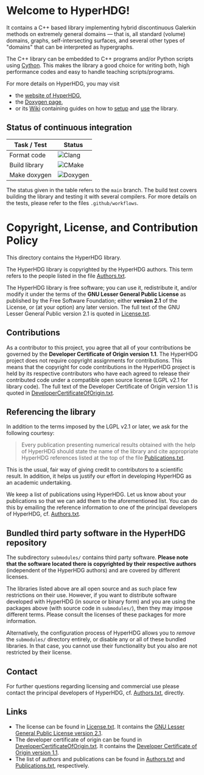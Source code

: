 # Welcome to HyperHDG!

It contains a C++ based library implementing hybrid discontinuous Galerkin methods on extremely
general domains &mdash; that is, all standard (volume) domains, graphs, self-intersecting surfaces,
and several other types of "domains" that can be interpreted as hypergraphs.

The C++ library can be embedded to C++ programs and/or Python scripts using [Cython](
https://cython.org/). This makes the library a good choice for writing both, high performance codes
and easy to handle teaching scripts/programs.

For more details on HyperHDG, you may visit

- the [website of HyperHDG](https://andreasrupp.github.io/HyperHDG),
- the [Doxygen page](https://hyperhdg.github.io/auto_pages/doxygen),
- or its [Wiki](https://github.com/AndreasRupp/HyperHDG/wiki) containing guides on how to [setup](
https://github.com/AndreasRupp/HyperHDG/wiki/Setup) and [use](
https://github.com/AndreasRupp/HyperHDG/wiki/Usage) the library.


## Status of continuous integration

<div align="center">

| Task / Test   | Status                                                                          |
|---------------|---------------------------------------------------------------------------------|
| Format code   | ![Clang](https://github.com/AndreasRupp/HyperHDG/workflows/Clang/badge.svg)     |
| Build library | ![CMake](https://github.com/AndreasRupp/HyperHDG/workflows/CMake/badge.svg)     |
| Make doxygen  | ![Doxygen](https://github.com/AndreasRupp/HyperHDG/workflows/Doxygen/badge.svg) |

</div>

The status given in the table refers to the `main` branch. The build test covers building the
library and testing it with several compilers. For more details on the tests, please refer to the
files `.github/workflows`.


# Copyright, License, and Contribution Policy

This directory contains the HyperHDG library.

The HyperHDG library is copyrighted by the HyperHDG authors. This term refers to the people listed
in the file [Authors.txt](Authors.txt).

The HyperHDG library is free software; you can use it, redistribute it, and/or modify it under the 
terms of the <b>GNU Lesser General Public License</b> as published by the Free Software Foundation; 
either <b>version 2.1</b> of the License, or (at your option) any later version. The full text of
the GNU Lesser General Public version 2.1 is quoted in [License.txt](License.txt).


## Contributions

As a contributor to this project, you agree that all of your contributions be governed by the
<b>Developer Certificate of Origin version 1.1</b>. The HyperHDG project does not require copyright
assignments for contributions. This means that the copyright for code contributions in the HyperHDG
project is held by its respective contributors who have each agreed to release their contributed
code under a compatible open source license (LGPL v2.1 for library code). The full text of the 
Developer Certificate of Origin version 1.1 is quoted in [DeveloperCertificateOfOrigin.txt](
DeveloperCertificateOfOrigin.txt).


## Referencing the library

In addition to the terms imposed by the LGPL v2.1 or later, we ask for the following courtesy:

> Every publication presenting numerical results obtained with the help of HyperHDG should state the
> name of the library and cite appropriate HyperHDG references listed at the top of the file
> [Publications.txt](Publications.txt).

This is the usual, fair way of giving credit to contributors to a scientific result. In addition, it
helps us justify our effort in developing HyperHDG as an academic undertaking.

We keep a list of publications using HyperHDG. Let us know about your publications so that we can 
add them to the aforementioned list. You can do this by emailing the reference information to one of
the principal developers of HyperHDG, cf. [Authors.txt](Authors.txt).


## Bundled third party software in the HyperHDG repository

The subdirectory `submodules/` contains third party software. <b>Please note that the software
located there is copyrighted by their respective authors</b> (independent of the HyperHDG authors)
and are covered by different licenses.

The libraries listed above are all open source and as such place few restrictions on their use.
However, if you want to distribute software developed with HyperHDG (in source or binary form) and
you are using the packages above (with source code in `submodules/`), then they may impose
different terms. Please consult the licenses of these packages for more information.

Alternatively, the configuration process of HyperHDG allows you to <i>remove</i> the `submodules/`
directory entirely, or disable any or all of these bundled libraries. In that case, you cannot use
their functionality but you also are not restricted by their license.


## Contact

For further questions regarding licensing and commercial use please contact the principal developers
of HyperHDG, cf. [Authors.txt](Authors.txt), directly.


## Links

- The license can be found in [License.txt](License.txt). It contains the [GNU Lesser General Public
License version 2.1](https://www.gnu.org/licenses/old-licenses/lgpl-2.1.en.html).
- The developer certificate of origin can be found in 
[DeveloperCertificateOfOrigin.txt](DeveloperCertificateOfOrigin.txt). It contains the [Developer 
Certificate of Origin version 1.1](https://developercertificate.org/).
- The list of authors and publications can be found in [Authors.txt](Authors.txt) and 
[Publications.txt](Publications.txt), respectively.
